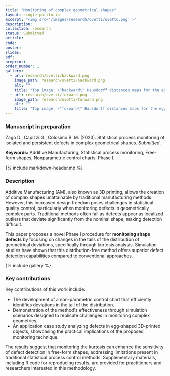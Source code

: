 ```yaml
---
title: "Monitoring of complex geometrical shapes"
layout: single-portfolio
excerpt: "<img src='/images/research/ovetti/ovetto.png' >"
description:
collection: research
status: Submitted
article: 
code:
poster: 
slides:
pdf:
preprint: 
order_number: 1
gallery:
  - url: research/ovetti/backward.png
    image_path: research/ovetti/backward.png
    alt: ""
    title: "Top image: \"backward\" Hausdorff distances maps for the egg dataset, the last six eggs are defective. Bottom image: our proposed method for change detection."
  - url: research/ovetti/forward.png
    image_path: research/ovetti/forward.png
    alt: ""
    title: "Top image: \"forward\" Hausdorff distances maps for the egg dataset, the last six eggs are defective. Bottom image: our proposed method for change detection."
---
```


### Manuscript in preparation
Zago D., Capizzi G., Colosimo B. M. (2023). Statistical process monitoring of isolated and persistent defects in complex geometrical shapes. *Submitted*.

**Keywords:** Additive Manufacturing, Statistical process monitoring, Free-form shapes, Nonparametric control charts, Phase I.

{% include markdown-header.md %}

### Description ###
Additive Manufacturing (AM), also known as 3D printing, allows the creation of complex shapes unattainable by traditional manufacturing methods. However, this increased design freedom poses challenges in statistical quality control, particularly when monitoring defects in geometrically complex parts. Traditional methods often fail as defects appear as localized outliers that deviate significantly from the nominal shape, making detection difficult.

This paper proposes a novel Phase I procedure for **monitoring shape defects** by focusing on changes in the tails of the distribution of geometrical deviations, specifically through kurtosis analysis. Simulation studies have shown that this distribution-free method offers superior defect detection capabilities compared to conventional approaches.

{% include gallery %}

### Key contributions ###
Key contributions of this work include:
- The development of a non-parametric control chart that efficiently identifies deviations in the tail of the distribution.
- Demonstration of the method's effectiveness through simulation scenarios designed to replicate challenges in monitoring complex geometries.
- An application case study analyzing defects in egg-shaped 3D-printed objects, showcasing the practical implications of the proposed monitoring technique.

The results suggest that monitoring the kurtosis can enhance the sensitivity of defect detection in free-form shapes, addressing limitations present in traditional statistical process control methods. Supplementary materials, including R code for reproducing results, are provided for practitioners and researchers interested in this methodology.
